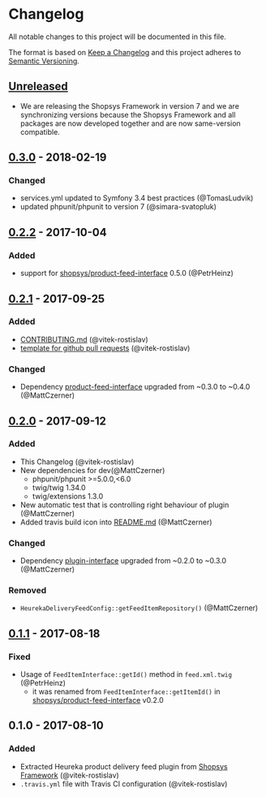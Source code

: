 # Changelog
All notable changes to this project will be documented in this file.

The format is based on [Keep a Changelog](http://keepachangelog.com/en/1.0.0/)
and this project adheres to [Semantic Versioning](http://semver.org/spec/v2.0.0.html).

## [Unreleased]
- We are releasing the Shopsys Framework in version 7 and we are synchronizing versions because
  the Shopsys Framework and all packages are now developed together and are now same-version compatible.

## [0.3.0] - 2018-02-19
### Changed
- services.yml updated to Symfony 3.4 best practices (@TomasLudvik)
- updated phpunit/phpunit to version 7 (@simara-svatopluk)

## [0.2.2] - 2017-10-04
### Added
- support for [shopsys/product-feed-interface](shopsys/product-feed-interface) 0.5.0 (@PetrHeinz)

## [0.2.1] - 2017-09-25
### Added
- [CONTRIBUTING.md](CONTRIBUTING.md) (@vitek-rostislav)
- [template for github pull requests](docs/PULL_REQUEST_TEMPLATE.md) (@vitek-rostislav)

### Changed
- Dependency [product-feed-interface](shopsys/product-feed-interface) upgraded from ~0.3.0 to ~0.4.0 (@MattCzerner)

## [0.2.0] - 2017-09-12
### Added
- This Changelog (@vitek-rostislav)
- New dependencies for dev(@MattCzerner)
    - phpunit/phpunit >=5.0.0,<6.0
    - twig/twig 1.34.0
    - twig/extensions 1.3.0
- New automatic test that is controlling right behaviour of plugin (@MattCzerner)
- Added travis build icon into [README.md](README.md) (@MattCzerner)
### Changed
- Dependency [plugin-interface](shopsys/product-feed-interface) upgraded from ~0.2.0 to ~0.3.0 (@MattCzerner)
### Removed
- `HeurekaDeliveryFeedConfig::getFeedItemRepository()` (@MattCzerner)

## [0.1.1] - 2017-08-18
### Fixed
- Usage of `FeedItemInterface::getId()` method in `feed.xml.twig` (@PetrHeinz)
    - it was renamed from `FeedItemInterface::getItemId()` in [shopsys/product-feed-interface](https://github.com/shopsys/product-feed-interface) v0.2.0

## 0.1.0 - 2017-08-10
### Added
- Extracted Heureka product delivery feed plugin from [Shopsys Framework](http://www.shopsys-framework.com/) (@vitek-rostislav)
- `.travis.yml` file with Travis CI configuration (@vitek-rostislav)

[Unreleased]: https://github.com/shopsys/product-feed-heureka-delivery/compare/v0.3.0...HEAD
[0.3.0]: https://github.com/shopsys/product-feed-heureka-delivery/compare/v0.2.2...v0.3.0
[0.2.2]: https://github.com/shopsys/product-feed-heureka-delivery/compare/v0.2.1...v0.2.2
[0.2.1]: https://github.com/shopsys/product-feed-heureka-delivery/compare/v0.2.0...v0.2.1
[0.2.0]: https://github.com/shopsys/product-feed-heureka-delivery/compare/v0.1.1...v0.2.0
[0.1.1]: https://github.com/shopsys/product-feed-heureka-delivery/compare/v0.1.0...v0.1.1
